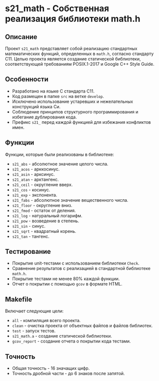 # s21_math - Собственная реализация библиотеки math.h

## Описание

Проект `s21_math` представляет собой реализацию стандартных математических функций, определенных в `math.h`, согласно стандарту C11. Целью проекта является создание статической библиотеки, соответствующей требованиям POSIX.1-2017 и Google C++ Style Guide.

## Особенности

- Разработано на языке C стандарта C11.
- Код размещен в папке `src` на ветке `develop`.
- Исключено использование устаревших и нежелательных конструкций языка Си.
- Соблюдение принципов структурного программирования и избегание дублирования кода.
- Префикс `s21_` перед каждой функцией для избежания конфликтов имен.

## Функции

Функции, которые были реализованы в библиотеке:

- `s21_abs` - абсолютное значение целого числа.
- `s21_acos` - арккосинус.
- `s21_asin` - арксинус.
- `s21_atan` - арктангенс.
- `s21_ceil` - округление вверх.
- `s21_cos` - косинус.
- `s21_exp` - экспонента.
- `s21_fabs` - абсолютное значение вещественного числа.
- `s21_floor` - округление вниз.
- `s21_fmod` - остаток от деления.
- `s21_log` - натуральный логарифм.
- `s21_pow` - возведение в степень.
- `s21_sin` - синус.
- `s21_sqrt` - квадратный корень.
- `s21_tan` - тангенс.

## Тестирование

- Покрытие unit-тестами с использованием библиотеки `Check`.
- Сравнение результатов с реализацией в стандартной библиотеке `math.h`.
- Покрытие тестами не менее 80% каждой функции.
- Отчет о покрытии с помощью `gcov` в формате HTML.

## Makefile

Включает следующие цели:

- `all` - компиляция всего проекта.
- `clean` - очистка проекта от объектных файлов и файлов библиотек.
- `test` - запуск тестов.
- `s21_math.a` - создание статической библиотеки.
- `gcov_report` - создание отчета о покрытии кода тестами.

## Точность

- Общая точность - 16 значащих цифр.
- Точность дробной части - до 6 знаков после запятой.
